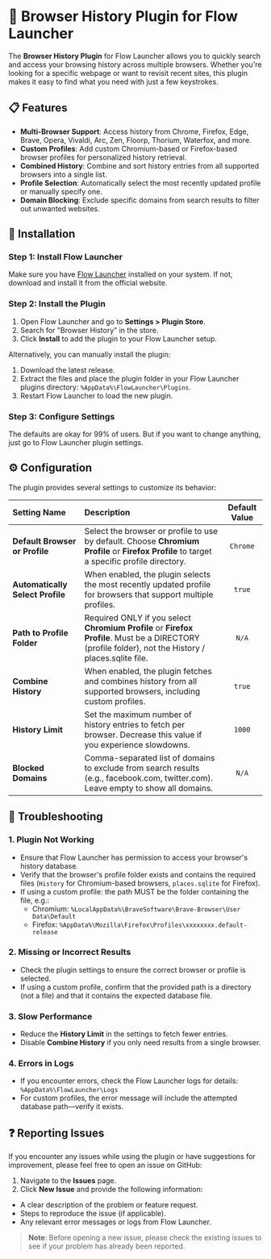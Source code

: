 # 🌟 Browser History Plugin for Flow Launcher

The **Browser History Plugin** for Flow Launcher allows you to quickly search and access your browsing history across multiple browsers. Whether you're looking for a specific webpage or want to revisit recent sites, this plugin makes it easy to find what you need with just a few keystrokes.

## 📋 Features

- **Multi-Browser Support**: Access history from Chrome, Firefox, Edge, Brave, Opera, Vivaldi, Arc, Zen, Floorp, Thorium, Waterfox, and more.
- **Custom Profiles**: Add custom Chromium-based or Firefox-based browser profiles for personalized history retrieval.
- **Combined History**: Combine and sort history entries from all supported browsers into a single list.
- **Profile Selection**: Automatically select the most recently updated profile or manually specify one.
- **Domain Blocking**: Exclude specific domains from search results to filter out unwanted websites.

## 🚀 Installation

### Step 1: Install Flow Launcher
Make sure you have [Flow Launcher](https://www.flowlauncher.com/)  installed on your system. If not, download and install it from the official website.

### Step 2: Install the Plugin
1. Open Flow Launcher and go to **Settings > Plugin Store**.
2. Search for "Browser History" in the store.
3. Click **Install** to add the plugin to your Flow Launcher setup.

Alternatively, you can manually install the plugin:
1. Download the latest release.
2. Extract the files and place the plugin folder in your Flow Launcher plugins directory: `%AppData%\FlowLauncher\Plugins`.
3. Restart Flow Launcher to load the new plugin.

### Step 3: Configure Settings
The defaults are okay for 99% of users. But if you want to change anything, just go to Flow Launcher plugin settings.

## ⚙️ Configuration

The plugin provides several settings to customize its behavior:

| Setting Name                     | Description                                                                                   | Default Value       |
|:----------------------------------|:-----------------------------------------------------------------------------------------------|:---------------------:|
| **Default Browser or Profile**   | Select the browser or profile to use by default. Choose **Chromium Profile** or **Firefox Profile** to target a specific profile directory. | `Chrome`            |
| **Automatically Select Profile** | When enabled, the plugin selects the most recently updated profile for browsers that support multiple profiles. | `true`             |
| **Path to Profile Folder**       | Required ONLY if you select **Chromium Profile** or **Firefox Profile**. Must be a DIRECTORY (profile folder), not the History / places.sqlite file. | `N/A`                 |
| **Combine History**              | When enabled, the plugin fetches and combines history from all supported browsers, including custom profiles. | `true`             |
| **History Limit**                | Set the maximum number of history entries to fetch per browser. Decrease this value if you experience slowdowns. | `1000`             |
| **Blocked Domains**              | Comma-separated list of domains to exclude from search results (e.g., facebook.com, twitter.com). Leave empty to show all domains. | `N/A`               |

## 🔧 Troubleshooting

### 1. Plugin Not Working
- Ensure that Flow Launcher has permission to access your browser's history database.
- Verify that the browser's profile folder exists and contains the required files (`History` for Chromium-based browsers, `places.sqlite` for Firefox).
- If using a custom profile: the path MUST be the folder containing the file, e.g.:
	- Chromium: `%LocalAppData%\BraveSoftware\Brave-Browser\User Data\Default`
	- Firefox: `%AppData%\Mozilla\Firefox\Profiles\xxxxxxxx.default-release`

### 2. Missing or Incorrect Results
- Check the plugin settings to ensure the correct browser or profile is selected.
- If using a custom profile, confirm that the provided path is a directory (not a file) and that it contains the expected database file.

### 3. Slow Performance
- Reduce the **History Limit** in the settings to fetch fewer entries.
- Disable **Combine History** if you only need results from a single browser.

### 4. Errors in Logs
- If you encounter errors, check the Flow Launcher logs for details: `%AppData%\FlowLauncher\Logs`
- For custom profiles, the error message will include the attempted database path—verify it exists.

## ❓ Reporting Issues

If you encounter any issues while using the plugin or have suggestions for improvement, please feel free to open an issue on GitHub:

1. Navigate to the **Issues** page.
2. Click **New Issue** and provide the following information:
 - A clear description of the problem or feature request.
 - Steps to reproduce the issue (if applicable).
 - Any relevant error messages or logs from Flow Launcher.

> **Note**: Before opening a new issue, please check the existing issues to see if your problem has already been reported.
